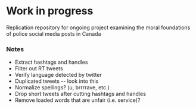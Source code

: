# Work in progress

Replication repository for ongoing project examining the moral foundations of police social media posts in Canada

### Notes
- Extract hashtags and handles
- Filter out RT tweets
- Verify language detected by twitter
- Duplicated tweets -- look into this
- Normalize spellings? (u, brrrrave, etc.)
- Drop short tweets after cutting hashtags and handles
- Remove loaded words that are unfair (i.e. service)?



